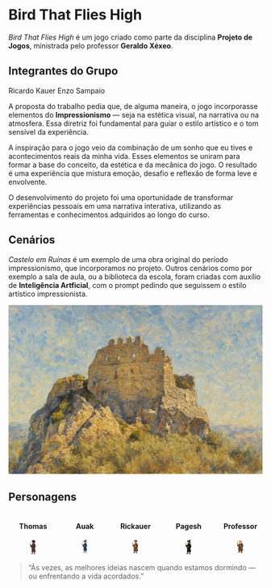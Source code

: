 # Bird That Flies High

*Bird That Flies High* é um jogo criado como parte da disciplina **Projeto de Jogos**, ministrada pelo professor **Geraldo Xéxeo**.

## Integrantes do Grupo

Ricardo Kauer
Enzo Sampaio

A proposta do trabalho pedia que, de alguma maneira, o jogo incorporasse elementos do **Impressionismo** — seja na estética visual, na narrativa ou na atmosfera. Essa diretriz foi fundamental para guiar o estilo artístico e o tom sensível da experiência.

A inspiração para o jogo veio da combinação de um sonho que eu tives e acontecimentos reais da minha vida. Esses elementos se uniram para formar a base do conceito, da estética e da mecânica do jogo. O resultado é uma experiência que mistura emoção, desafio e reflexão de forma leve e envolvente.

O desenvolvimento do projeto foi uma oportunidade de transformar experiências pessoais em uma narrativa interativa, utilizando as ferramentas e conhecimentos adquiridos ao longo do curso.


## Cenários 
*Castelo em Ruínas* é um exemplo de uma obra original do período impressionismo, que incorporamos no projeto. Outros cenários como por exemplo a sala de aula, ou a biblioteca da escola, foram criadas com auxílio de **Inteligência Artficial**, com o prompt pedindo que seguissem o estilo artístico impressionista.

![castelo em ruínas](castelo_em_ruinas.png)

## Personagens

<div style="display: flex; gap: 10px; justify-content: center; text-align: center;">

  <div>
    <h4>Thomas</h4>
    <img src="thomas_sf.png" alt="Thomas" width="20%" />
  </div>

  <div>
    <h4>Auak</h4>
    <img src="auak_sf.png" alt="Auak" width="20%" />
  </div>

  <div>
    <h4>Rickauer</h4>
    <img src="rickauer_sf.png" alt="Rickauer" width="20%" />
  </div>

  <div>
    <h4>Pagesh</h4>
    <img src="Pagesh.png" alt="Pagesh" width="20%" />
  </div>

  <div>
    <h4>Professor</h4>
    <img src="xexas.png" alt="Xexas" width="20%" />
  </div>

</div>


> “Às vezes, as melhores ideias nascem quando estamos dormindo — ou enfrentando a vida acordados.”